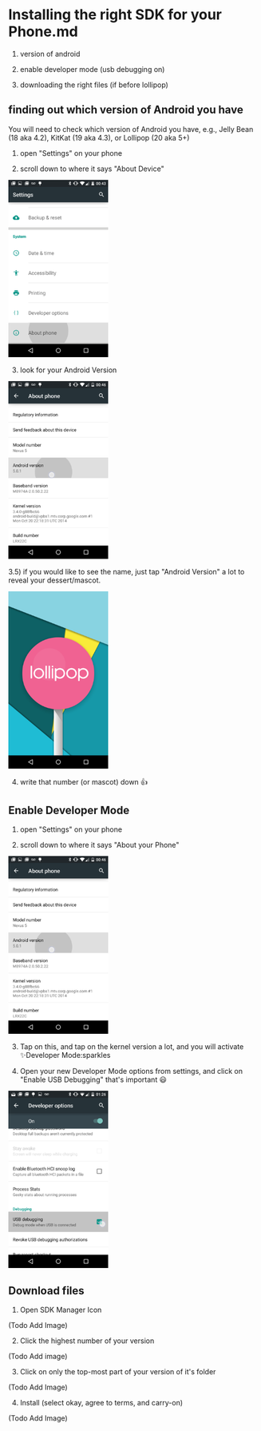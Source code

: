 # Installing the right SDK for your Phone.md

1) version of android

2) enable developer mode (usb debugging on)

3) downloading the right files (if before lollipop)

## finding out which version of Android you have

You will need to check which version of Android you have, e.g., Jelly Bean (18 aka 4.2), KitKat (19 aka 4.3), or Lollipop (20 aka 5+)


1) open "Settings" on your phone

2) scroll down to where it says "About Device"

<img src=".images/sdk-about-device.png" alt="phone" style="width:200px;"/>

3) look for your Android Version 


<img src=".images/sdk-android-version-for-mascot.png" alt="phone" style="width:200px;"/>

3.5) if you would like to see the name, just tap "Android Version" a lot to reveal your dessert/mascot.


<img src=".images/sdk-mascot-example.png" alt="phone" style="width:200px;"/>

4) write that number (or mascot) down :thumbsup:


## Enable Developer Mode


1) open "Settings" on your phone


2) scroll down to where it says "About your Phone"

<img src=".images/sdk-android-version-for-mascot.png" alt="phone" style="width:200px;"/>

3) Tap on this, and tap on the kernel version a lot, and you will activate :sparkles:Developer Mode:sparkles

4) Open your new Developer Mode options from settings, and click on "Enable USB Debugging" that's important :smiley:

<img src=".images/sdk-usb-debugging.png" alt="phone" style="width:200px;"/>

## Download files

1) Open SDK Manager Icon

(Todo Add Image)

2) Click the highest number of your version

(Todo Add image)

3) Click on only the top-most part of your version of it's folder

(Todo Add Image)

4) Install (select okay, agree to terms, and carry-on)

(Todo Add Image)
